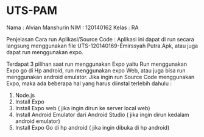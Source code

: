 # UTS-PAM


Nama   : Alvian Manshurin
NIM    : 120140162
Kelas  : RA

Penjelasan Cara run Aplikasi/Source Code : 
Aplikasi ini dapat di run secara langsung menggunakan file UTS-120140169-Emirssyah Putra.Apk, atau juga dapat run menggunakan expo.

Terdapat 3 pilihan saat run menggunakan Expo yaitu Run menggunakan Expo go di Hp android, run menggunakan expo Web, atau juga bisa run menggunakan android emulator.
Jika ingin run Source Code menggunakan Expo, maka ada beberapa hal yang harus diinstal terlebih dahulu : 
1.	Node.js
2.	Install Expo 
3.	Install Expo web ( jika ingin dirun ke server local web) 
4.	Install Android Emulator dari Android Studio ( jika ingin dirun kedalam android emulator)
5.	Install Expo Go di hp android ( jika ingin dibuka di hp android)
